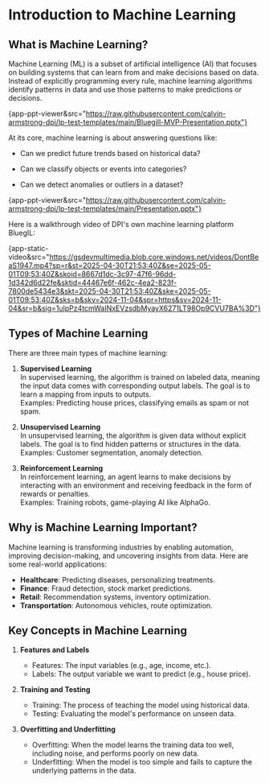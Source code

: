Introduction to Machine Learning
================================

What is Machine Learning?
-------------------------
 
Machine Learning (ML) is a subset of artificial intelligence (AI) that focuses on building systems that can learn from and make decisions based on data. Instead of explicitly programming every rule, machine learning algorithms identify patterns in data and use those patterns to make predictions or decisions.

{app-ppt-viewer&src="https://raw.githubusercontent.com/calvin-armstrong-dpi/lp-test-templates/main/Bluegill-MVP-Presentation.pptx"}


At its core, machine learning is about answering questions like:
 
- Can we predict future trends based on historical data?
 
- Can we classify objects or events into categories?
 
- Can we detect anomalies or outliers in a dataset?

{app-ppt-viewer&src="https://raw.githubusercontent.com/calvin-armstrong-dpi/lp-test-templates/main/Presentation.pptx"}

Here is a walkthrough video of DPI's own machine learning platform BluegIL:

{app-static-video&src="https://gsdevmultimedia.blob.core.windows.net/videos/DontBeaS1947.mp4?sp=r&st=2025-04-30T21:53:40Z&se=2025-05-01T09:53:40Z&skoid=8667d1dc-3c97-47f6-96dd-1d342d6d22fe&sktid=44467e6f-462c-4ea2-823f-7800de5434e3&skt=2025-04-30T21:53:40Z&ske=2025-05-01T09:53:40Z&sks=b&skv=2024-11-04&spr=https&sv=2024-11-04&sr=b&sig=1ulpPz4tcmWaINxEVzsdbMyayX6271LT98Op9CVU7BA%3D"}

Types of Machine Learning
-------------------------

There are three main types of machine learning:

1. **Supervised Learning**  
   In supervised learning, the algorithm is trained on labeled data, meaning the input data comes with corresponding output labels. The goal is to learn a mapping from inputs to outputs.  
   Examples: Predicting house prices, classifying emails as spam or not spam.

2. **Unsupervised Learning**  
   In unsupervised learning, the algorithm is given data without explicit labels. The goal is to find hidden patterns or structures in the data.  
   Examples: Customer segmentation, anomaly detection.

3. **Reinforcement Learning**  
   In reinforcement learning, an agent learns to make decisions by interacting with an environment and receiving feedback in the form of rewards or penalties.  
   Examples: Training robots, game-playing AI like AlphaGo.

Why is Machine Learning Important?
----------------------------------

Machine learning is transforming industries by enabling automation, improving decision-making, and uncovering insights from data. Here are some real-world applications:

- **Healthcare**: Predicting diseases, personalizing treatments.
- **Finance**: Fraud detection, stock market predictions.
- **Retail**: Recommendation systems, inventory optimization.
- **Transportation**: Autonomous vehicles, route optimization.

Key Concepts in Machine Learning
--------------------------------

1. **Features and Labels**  
   - Features: The input variables (e.g., age, income, etc.).
   - Labels: The output variable we want to predict (e.g., house price).

2. **Training and Testing**  
   - Training: The process of teaching the model using historical data.
   - Testing: Evaluating the model's performance on unseen data.

3. **Overfitting and Underfitting**  
   - Overfitting: When the model learns the training data too well, including noise, and performs poorly on new data.
   - Underfitting: When the model is too simple and fails to capture the underlying patterns in the data.
